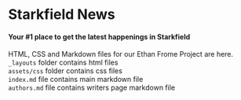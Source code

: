 # Starkfield News

#### Your #1 place to get the latest happenings in Starkfield

HTML, CSS  and Markdown files for our Ethan Frome Project are here.\
`_layouts` folder contains html files\
`assets/css` folder contains css files\
`index.md` file contains main markdown file\
`authors.md` file contains writers page markdown file

